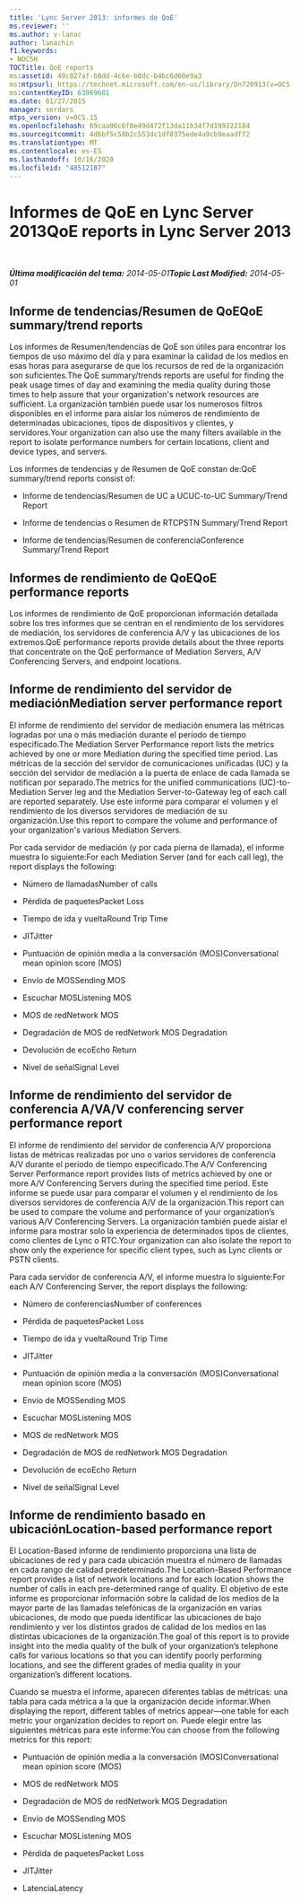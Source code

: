 ```yaml
---
title: 'Lync Server 2013: informes de QoE'
ms.reviewer: ''
ms.author: v-lanac
author: lanachin
f1.keywords:
- NOCSH
TOCTitle: QoE reports
ms:assetid: 49c827af-b8dd-4c6e-b0dc-b4bc6d60e9a3
ms:mtpsurl: https://technet.microsoft.com/en-us/library/Dn720913(v=OCS.15)
ms:contentKeyID: 63969601
ms.date: 01/27/2015
manager: serdars
mtps_version: v=OCS.15
ms.openlocfilehash: 69caa96c6f0e49d472f13da11b34f7d199322184
ms.sourcegitcommit: 4d6bf5c58b2c553dc1df8375ede4a9cb9eaadff2
ms.translationtype: MT
ms.contentlocale: es-ES
ms.lasthandoff: 10/16/2020
ms.locfileid: "48512187"
---
```

# <a name="qoe-reports-in-lync-server-2013"></a><span data-ttu-id="d75d9-102">Informes de QoE en Lync Server 2013</span><span class="sxs-lookup"><span data-stu-id="d75d9-102">QoE reports in Lync Server 2013</span></span>

<div data-xmlns="http://www.w3.org/1999/xhtml">

<div class="topic" data-xmlns="http://www.w3.org/1999/xhtml" data-msxsl="urn:schemas-microsoft-com:xslt" data-cs="https://msdn.microsoft.com/">

<div data-asp="https://msdn2.microsoft.com/asp">



</div>

<div id="mainSection">

<div id="mainBody">

<span> </span>

<span data-ttu-id="d75d9-103">_**Última modificación del tema:** 2014-05-01_</span><span class="sxs-lookup"><span data-stu-id="d75d9-103">_**Topic Last Modified:** 2014-05-01_</span></span>

<div>

## <a name="qoe-summarytrend-reports"></a><span data-ttu-id="d75d9-104">Informe de tendencias/Resumen de QoE</span><span class="sxs-lookup"><span data-stu-id="d75d9-104">QoE summary/trend reports</span></span>

<span data-ttu-id="d75d9-105">Los informes de Resumen/tendencias de QoE son útiles para encontrar los tiempos de uso máximo del día y para examinar la calidad de los medios en esas horas para asegurarse de que los recursos de red de la organización son suficientes.</span><span class="sxs-lookup"><span data-stu-id="d75d9-105">The QoE summary/trends reports are useful for finding the peak usage times of day and examining the media quality during those times to help assure that your organization's network resources are sufficient.</span></span> <span data-ttu-id="d75d9-106">La organización también puede usar los numerosos filtros disponibles en el informe para aislar los números de rendimiento de determinadas ubicaciones, tipos de dispositivos y clientes, y servidores.</span><span class="sxs-lookup"><span data-stu-id="d75d9-106">Your organization can also use the many filters available in the report to isolate performance numbers for certain locations, client and device types, and servers.</span></span>

<span data-ttu-id="d75d9-107">Los informes de tendencias y de Resumen de QoE constan de:</span><span class="sxs-lookup"><span data-stu-id="d75d9-107">QoE summary/trend reports consist of:</span></span>

  - <span data-ttu-id="d75d9-108">Informe de tendencias/Resumen de UC a UC</span><span class="sxs-lookup"><span data-stu-id="d75d9-108">UC-to-UC Summary/Trend Report</span></span>

  - <span data-ttu-id="d75d9-109">Informe de tendencias o Resumen de RTC</span><span class="sxs-lookup"><span data-stu-id="d75d9-109">PSTN Summary/Trend Report</span></span>

  - <span data-ttu-id="d75d9-110">Informe de tendencias/Resumen de conferencia</span><span class="sxs-lookup"><span data-stu-id="d75d9-110">Conference Summary/Trend Report</span></span>

</div>

<div>

## <a name="qoe-performance-reports"></a><span data-ttu-id="d75d9-111">Informes de rendimiento de QoE</span><span class="sxs-lookup"><span data-stu-id="d75d9-111">QoE performance reports</span></span>

<span data-ttu-id="d75d9-112">Los informes de rendimiento de QoE proporcionan información detallada sobre los tres informes que se centran en el rendimiento de los servidores de mediación, los servidores de conferencia A/V y las ubicaciones de los extremos.</span><span class="sxs-lookup"><span data-stu-id="d75d9-112">QoE performance reports provide details about the three reports that concentrate on the QoE performance of Mediation Servers, A/V Conferencing Servers, and endpoint locations.</span></span>

</div>

<div>

## <a name="mediation-server-performance-report"></a><span data-ttu-id="d75d9-113">Informe de rendimiento del servidor de mediación</span><span class="sxs-lookup"><span data-stu-id="d75d9-113">Mediation server performance report</span></span>

<span data-ttu-id="d75d9-114">El informe de rendimiento del servidor de mediación enumera las métricas logradas por una o más mediación durante el período de tiempo especificado.</span><span class="sxs-lookup"><span data-stu-id="d75d9-114">The Mediation Server Performance report lists the metrics achieved by one or more Mediation during the specified time period.</span></span> <span data-ttu-id="d75d9-115">Las métricas de la sección del servidor de comunicaciones unificadas (UC) y la sección del servidor de mediación a la puerta de enlace de cada llamada se notifican por separado.</span><span class="sxs-lookup"><span data-stu-id="d75d9-115">The metrics for the unified communications (UC)-to-Mediation Server leg and the Mediation Server-to-Gateway leg of each call are reported separately.</span></span> <span data-ttu-id="d75d9-116">Use este informe para comparar el volumen y el rendimiento de los diversos servidores de mediación de su organización.</span><span class="sxs-lookup"><span data-stu-id="d75d9-116">Use this report to compare the volume and performance of your organization's various Mediation Servers.</span></span>

<span data-ttu-id="d75d9-117">Por cada servidor de mediación (y por cada pierna de llamada), el informe muestra lo siguiente:</span><span class="sxs-lookup"><span data-stu-id="d75d9-117">For each Mediation Server (and for each call leg), the report displays the following:</span></span>

  - <span data-ttu-id="d75d9-118">Número de llamadas</span><span class="sxs-lookup"><span data-stu-id="d75d9-118">Number of calls</span></span>

  - <span data-ttu-id="d75d9-119">Pérdida de paquetes</span><span class="sxs-lookup"><span data-stu-id="d75d9-119">Packet Loss</span></span>

  - <span data-ttu-id="d75d9-120">Tiempo de ida y vuelta</span><span class="sxs-lookup"><span data-stu-id="d75d9-120">Round Trip Time</span></span>

  - <span data-ttu-id="d75d9-121">JIT</span><span class="sxs-lookup"><span data-stu-id="d75d9-121">Jitter</span></span>

  - <span data-ttu-id="d75d9-122">Puntuación de opinión media a la conversación (MOS)</span><span class="sxs-lookup"><span data-stu-id="d75d9-122">Conversational mean opinion score (MOS)</span></span>

  - <span data-ttu-id="d75d9-123">Envío de MOS</span><span class="sxs-lookup"><span data-stu-id="d75d9-123">Sending MOS</span></span>

  - <span data-ttu-id="d75d9-124">Escuchar MOS</span><span class="sxs-lookup"><span data-stu-id="d75d9-124">Listening MOS</span></span>

  - <span data-ttu-id="d75d9-125">MOS de red</span><span class="sxs-lookup"><span data-stu-id="d75d9-125">Network MOS</span></span>

  - <span data-ttu-id="d75d9-126">Degradación de MOS de red</span><span class="sxs-lookup"><span data-stu-id="d75d9-126">Network MOS Degradation</span></span>

  - <span data-ttu-id="d75d9-127">Devolución de eco</span><span class="sxs-lookup"><span data-stu-id="d75d9-127">Echo Return</span></span>

  - <span data-ttu-id="d75d9-128">Nivel de señal</span><span class="sxs-lookup"><span data-stu-id="d75d9-128">Signal Level</span></span>

</div>

<div>

## <a name="av-conferencing-server-performance-report"></a><span data-ttu-id="d75d9-129">Informe de rendimiento del servidor de conferencia A/V</span><span class="sxs-lookup"><span data-stu-id="d75d9-129">A/V conferencing server performance report</span></span>

<span data-ttu-id="d75d9-130">El informe de rendimiento del servidor de conferencia A/V proporciona listas de métricas realizadas por uno o varios servidores de conferencia A/V durante el período de tiempo especificado.</span><span class="sxs-lookup"><span data-stu-id="d75d9-130">The A/V Conferencing Server Performance report provides lists of metrics achieved by one or more A/V Conferencing Servers during the specified time period.</span></span> <span data-ttu-id="d75d9-131">Este informe se puede usar para comparar el volumen y el rendimiento de los diversos servidores de conferencia A/V de la organización.</span><span class="sxs-lookup"><span data-stu-id="d75d9-131">This report can be used to compare the volume and performance of your organization’s various A/V Conferencing Servers.</span></span> <span data-ttu-id="d75d9-132">La organización también puede aislar el informe para mostrar solo la experiencia de determinados tipos de clientes, como clientes de Lync o RTC.</span><span class="sxs-lookup"><span data-stu-id="d75d9-132">Your organization can also isolate the report to show only the experience for specific client types, such as Lync clients or PSTN clients.</span></span>

<span data-ttu-id="d75d9-133">Para cada servidor de conferencia A/V, el informe muestra lo siguiente:</span><span class="sxs-lookup"><span data-stu-id="d75d9-133">For each A/V Conferencing Server, the report displays the following:</span></span>

  - <span data-ttu-id="d75d9-134">Número de conferencias</span><span class="sxs-lookup"><span data-stu-id="d75d9-134">Number of conferences</span></span>

  - <span data-ttu-id="d75d9-135">Pérdida de paquetes</span><span class="sxs-lookup"><span data-stu-id="d75d9-135">Packet Loss</span></span>

  - <span data-ttu-id="d75d9-136">Tiempo de ida y vuelta</span><span class="sxs-lookup"><span data-stu-id="d75d9-136">Round Trip Time</span></span>

  - <span data-ttu-id="d75d9-137">JIT</span><span class="sxs-lookup"><span data-stu-id="d75d9-137">Jitter</span></span>

  - <span data-ttu-id="d75d9-138">Puntuación de opinión media a la conversación (MOS)</span><span class="sxs-lookup"><span data-stu-id="d75d9-138">Conversational mean opinion score (MOS)</span></span>

  - <span data-ttu-id="d75d9-139">Envío de MOS</span><span class="sxs-lookup"><span data-stu-id="d75d9-139">Sending MOS</span></span>

  - <span data-ttu-id="d75d9-140">Escuchar MOS</span><span class="sxs-lookup"><span data-stu-id="d75d9-140">Listening MOS</span></span>

  - <span data-ttu-id="d75d9-141">MOS de red</span><span class="sxs-lookup"><span data-stu-id="d75d9-141">Network MOS</span></span>

  - <span data-ttu-id="d75d9-142">Degradación de MOS de red</span><span class="sxs-lookup"><span data-stu-id="d75d9-142">Network MOS Degradation</span></span>

  - <span data-ttu-id="d75d9-143">Devolución de eco</span><span class="sxs-lookup"><span data-stu-id="d75d9-143">Echo Return</span></span>

  - <span data-ttu-id="d75d9-144">Nivel de señal</span><span class="sxs-lookup"><span data-stu-id="d75d9-144">Signal Level</span></span>

</div>

<div>

## <a name="location-based-performance-report"></a><span data-ttu-id="d75d9-145">Informe de rendimiento basado en ubicación</span><span class="sxs-lookup"><span data-stu-id="d75d9-145">Location-based performance report</span></span>

<span data-ttu-id="d75d9-146">El Location-Based informe de rendimiento proporciona una lista de ubicaciones de red y para cada ubicación muestra el número de llamadas en cada rango de calidad predeterminado.</span><span class="sxs-lookup"><span data-stu-id="d75d9-146">The Location-Based Performance report provides a list of network locations and for each location shows the number of calls in each pre-determined range of quality.</span></span> <span data-ttu-id="d75d9-147">El objetivo de este informe es proporcionar información sobre la calidad de los medios de la mayor parte de las llamadas telefónicas de la organización en varias ubicaciones, de modo que pueda identificar las ubicaciones de bajo rendimiento y ver los distintos grados de calidad de los medios en las distintas ubicaciones de la organización.</span><span class="sxs-lookup"><span data-stu-id="d75d9-147">The goal of this report is to provide insight into the media quality of the bulk of your organization’s telephone calls for various locations so that you can identify poorly performing locations, and see the different grades of media quality in your organization’s different locations.</span></span>

<span data-ttu-id="d75d9-148">Cuando se muestra el informe, aparecen diferentes tablas de métricas: una tabla para cada métrica a la que la organización decide informar.</span><span class="sxs-lookup"><span data-stu-id="d75d9-148">When displaying the report, different tables of metrics appear—one table for each metric your organization decides to report on.</span></span> <span data-ttu-id="d75d9-149">Puede elegir entre las siguientes métricas para este informe:</span><span class="sxs-lookup"><span data-stu-id="d75d9-149">You can choose from the following metrics for this report:</span></span>

  - <span data-ttu-id="d75d9-150">Puntuación de opinión media a la conversación (MOS)</span><span class="sxs-lookup"><span data-stu-id="d75d9-150">Conversational mean opinion score (MOS)</span></span>

  - <span data-ttu-id="d75d9-151">MOS de red</span><span class="sxs-lookup"><span data-stu-id="d75d9-151">Network MOS</span></span>

  - <span data-ttu-id="d75d9-152">Degradación de MOS de red</span><span class="sxs-lookup"><span data-stu-id="d75d9-152">Network MOS Degradation</span></span>

  - <span data-ttu-id="d75d9-153">Envío de MOS</span><span class="sxs-lookup"><span data-stu-id="d75d9-153">Sending MOS</span></span>

  - <span data-ttu-id="d75d9-154">Escuchar MOS</span><span class="sxs-lookup"><span data-stu-id="d75d9-154">Listening MOS</span></span>

  - <span data-ttu-id="d75d9-155">Pérdida de paquetes</span><span class="sxs-lookup"><span data-stu-id="d75d9-155">Packet Loss</span></span>

  - <span data-ttu-id="d75d9-156">JIT</span><span class="sxs-lookup"><span data-stu-id="d75d9-156">Jitter</span></span>

  - <span data-ttu-id="d75d9-157">Latencia</span><span class="sxs-lookup"><span data-stu-id="d75d9-157">Latency</span></span>

</div>

</div>

<span> </span>

</div>

</div>

</div>

